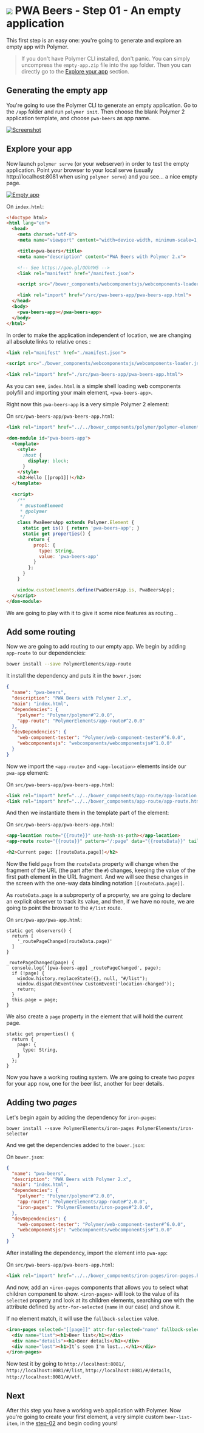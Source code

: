 # ![](../img/logo-25px.png) PWA Beers - Step 01 - An empty application

This first step is an easy one: you're going to generate and explore an empty app with Polymer.

> If you don't have Polymer CLI installed, don't panic. You can simply uncompress the `empty-app.zip` file into the `app` folder. Then you can directly go to the [Explore your app](explore-your-app) section.


## Generating the empty app

You're going to use the Polymer CLI to generate an empty application. Go to the `/app` folder and run `polymer init`. Then choose the blank Polymer 2 application template, and choose `pwa-beers` as app name.


[![Screenshot](../img/step-01_01.t.jpg)](../img/step-01_01.jpg)


## Explore your app

Now launch `polymer serve` (or your webserver) in order to test the empty application. Point your browser to your local serve (usually http://localhost:8081 when using `polymer serve`) and you see... a nice empty page.

[![Empty app](../img/empty-app.t.jpg)](../img/empty-app.jpg)

On `index.html`:

```HTML
<!doctype html>
<html lang="en">
  <head>
    <meta charset="utf-8">
    <meta name="viewport" content="width=device-width, minimum-scale=1, initial-scale=1, user-scalable=yes">

    <title>pwa-beers</title>
    <meta name="description" content="PWA Beers with Polymer 2.x">

    <!-- See https://goo.gl/OOhYW5 -->
    <link rel="manifest" href="/manifest.json">

    <script src="/bower_components/webcomponentsjs/webcomponents-loader.js"></script>

    <link rel="import" href="/src/pwa-beers-app/pwa-beers-app.html">
  </head>
  <body>
    <pwa-beers-app></pwa-beers-app>
  </body>
</html>

```

In order to make the application independent of location, we are changing all absolute links to relative ones :

```HTML
<link rel="manifest" href="./manifest.json">

<script src="./bower_components/webcomponentsjs/webcomponents-loader.js"></script>

<link rel="import" href="./src/pwa-beers-app/pwa-beers-app.html">
```    

As you can see, `index.html` is a simple shell loading web components polyfill and importing your main element, `<pwa-beers-app>`.

Right now this `pwa-beers-app` is a very simple Polymer 2 element:

On `src/pwa-beers-app/pwa-beers-app.html`:

```HTML
<link rel="import" href="../../bower_components/polymer/polymer-element.html">

<dom-module id="pwa-beers-app">
  <template>
    <style>
      :host {
        display: block;
      }
    </style>
    <h2>Hello [[prop1]]!</h2>
  </template>

  <script>
    /**
     * @customElement
     * @polymer
     */
    class PwaBeersApp extends Polymer.Element {
      static get is() { return 'pwa-beers-app'; }
      static get properties() {
        return {
          prop1: {
            type: String,
            value: 'pwa-beers-app'
          }
        };
      }
    }

    window.customElements.define(PwaBeersApp.is, PwaBeersApp);
  </script>
</dom-module>
```

We are going to play with it to give it some nice features as routing...

## Add some routing

Now we are going to add routing to our empty app. We begin by adding `app-route` to our dependencies:

```bash
bower install --save PolymerElements/app-route
```

It install the dependency and puts it in the `bower.json`:

```json
{
  "name": "pwa-beers",
  "description": "PWA Beers with Polymer 2.x",
  "main": "index.html",
  "dependencies": {
    "polymer": "Polymer/polymer#^2.0.0",
    "app-route": "PolymerElements/app-route#^2.0.0"
  },
  "devDependencies": {
    "web-component-tester": "Polymer/web-component-tester#^6.0.0",
    "webcomponentsjs": "webcomponents/webcomponentsjs#^1.0.0"
  }
}
```


Now we import the `<app-route>` and `<app-location>` elements inside our `pwa-app` element:

On `src/pwa-beers-app/pwa-beers-app.html`:

```HTML
<link rel="import" href="../../bower_components/app-route/app-location.html">
<link rel="import" href="../../bower_components/app-route/app-route.html">
```

And then we instantiate them in the template part of the element:

On `src/pwa-beers-app/pwa-beers-app.html`:

```HTML
<app-location route="{{route}}" use-hash-as-path></app-location>
<app-route route="{{route}}" pattern="/:page" data="{{routeData}}" tail="{{subroute}}"></app-route>

<h2>Current page: [[routeData.page]]</h2>
```

Now the field `page` from the `routeData` property will change when the fragment of the URL (the part after the `#`) changes, keeping the value of the first path element in the URL fragment. And we will see these changes in the screen with the one-way data binding notation `[[routeData.page]]`.

As `routeData.page` is a subproperty of a property, we are going to declare an explicit observer to track its value, and then, if we have no route, we are going to point the browser to the `#/list` route. 

On `src/pwa-app/pwa-app.html`:
```JS
static get observers() {
  return [
    '_routePageChanged(routeData.page)'
  ]
}

_routePageChanged(page) {
  console.log('[pwa-beers-app] _routePageChanged', page);
  if (!page) {
    window.history.replaceState({}, null, "#/list");
    window.dispatchEvent(new CustomEvent('location-changed'));
    return;
  }
  this.page = page;
}
```

We also create a `page` property in the element that will hold the current page.

```JS
static get properties() {
  return {
    page: {
      type: String,
    }
  };
}
```      

Now you have a working routing system. We are going to create two *pages* for your app now, one for the beer list, another for beer details.


## Adding two *pages*

Let's begin again by adding the dependency for `iron-pages`:

```
bower install --save PolymerElements/iron-pages PolymerElements/iron-selector 
```

And we get the dependencies added to the `bower.json`:

On `bower.json`:
```json
{
  "name": "pwa-beers",
  "description": "PWA Beers with Polymer 2.x",
  "main": "index.html",
  "dependencies": {
    "polymer": "Polymer/polymer#^2.0.0",
    "app-route": "PolymerElements/app-route#^2.0.0",
    "iron-pages": "PolymerElements/iron-pages#^2.0.0",
  },
  "devDependencies": {
    "web-component-tester": "Polymer/web-component-tester#^6.0.0",
    "webcomponentsjs": "webcomponents/webcomponentsjs#^1.0.0"
  }
}
```

After installing the dependency, import the element into `pwa-app`:

On `src/pwa-beers-app/pwa-beers-app.html`:

```HTML
<link rel="import" href="../../bower_components/iron-pages/iron-pages.html">
```

And now, add an `<iron-pages` components that allows you to select what children component to show.
`<iron-pages>` will look to the value of its  `selected` property and look at its children elements,
searching one with the attribute defined by `attr-for-selected` (`name` in our case) and show it.

If no element match, it will use the  `fallback-selection` value.

```HTML
<iron-pages selected="[[page]]" attr-for-selected="name" fallback-selection="lost">
  <div name="list"><h1>Beer list</h1></div>
  <div name="details"><h1>Beer details</h1></div>
  <div name="lost"><h1>It`s seem I'm lost...</h1></div>
</iron-pages>
```

Now test it by going to `http://localhost:8081/`, `http://localhost:8081/#/list`,  `http://localhost:8081/#/details`,  `http://localhost:8081/#/wtf`.

## Next

After this step you have a working web application with Polymer. Now you're going to create your first element, a very simple custom `beer-list-item`, in the [step-02](../step-02/) and begin coding yours!
